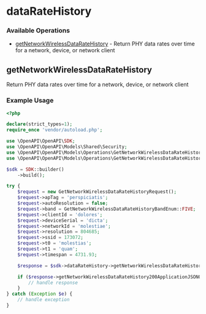 # dataRateHistory

### Available Operations

* [getNetworkWirelessDataRateHistory](#getnetworkwirelessdataratehistory) - Return PHY data rates over time for a network, device, or network client

## getNetworkWirelessDataRateHistory

Return PHY data rates over time for a network, device, or network client

### Example Usage

```php
<?php

declare(strict_types=1);
require_once 'vendor/autoload.php';

use \OpenAPI\OpenAPI\SDK;
use \OpenAPI\OpenAPI\Models\Shared\Security;
use \OpenAPI\OpenAPI\Models\Operations\GetNetworkWirelessDataRateHistoryRequest;
use \OpenAPI\OpenAPI\Models\Operations\GetNetworkWirelessDataRateHistoryBandEnum;

$sdk = SDK::builder()
    ->build();

try {
    $request = new GetNetworkWirelessDataRateHistoryRequest();
    $request->apTag = 'perspiciatis';
    $request->autoResolution = false;
    $request->band = GetNetworkWirelessDataRateHistoryBandEnum::FIVE;
    $request->clientId = 'dolores';
    $request->deviceSerial = 'dicta';
    $request->networkId = 'molestiae';
    $request->resolution = 804685;
    $request->ssid = 173072;
    $request->t0 = 'molestias';
    $request->t1 = 'quam';
    $request->timespan = 4731.93;

    $response = $sdk->dataRateHistory->getNetworkWirelessDataRateHistory($request);

    if ($response->getNetworkWirelessDataRateHistory200ApplicationJSONObjects !== null) {
        // handle response
    }
} catch (Exception $e) {
    // handle exception
}
```
